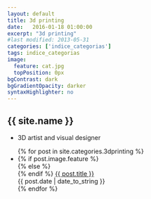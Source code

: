 ```yaml
---
layout: default
title: 3d printing
date:   2016-01-18 01:00:00
excerpt: "3d printing"
#last modified: 2013-05-31
categories: ['indice_categorias']
tags: indice_categorias
image:
  feature: cat.jpg
  topPosition: 0px
bgContrast: dark
bgGradientOpacity: darker
syntaxHighlighter: no
---
```



<section class="section--first section--frontpage">
  <div class="section-title">
    <div class="container">
      <h1>
        {{ site.name }}
      </h1>
      <div class="postMeta-wrapper postMeta-wrapper--frontpage">
        <ul class="postMeta">
          <li class="postMeta-tagline">
            3D artist and visual designer
          </li>
        </ul>
      </div>
    </div>
  </div>
</section>
<section class="section--postsWrapper">
  <div class="container">
    <div class="blockGroup">
      <ul class="blockGroup-list">
        {% for post in site.categories.3dprinting %}
          <li class="block-medium">
            <div class="postArticle-wrapper">
              <article class="postArticle postArticle--short">
                {% if post.image.feature %}
                  <a href="{{ post.url }}">
                    <div class="postArticle-image desaturate" style="background-image:url('{{ post.image.feature | prepend: site.baseurl_featured_img }}')">
                    </div>
                  </a>
                {% else %}
                <a href="{{ post.url }}">
                  <div class="postArticle-image" style="background-image:url('{{site.baseurl}}assets/images/logo-black.svg')">
                  </div>
                </a>
                {% endif %}
                <a class="postArticle-title" href="{{ post.url }}">{{ post.title }}</a>
              </article>
              <div class="block-postMeta">{{ post.date | date_to_string }}</div>
            </div>
          </li>
        {% endfor %}
      </ul>
    </div>
  </div>
</section>
